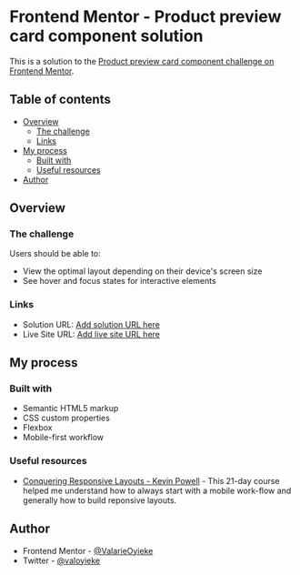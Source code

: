 # Frontend Mentor - Product preview card component solution

This is a solution to the [Product preview card component challenge on Frontend Mentor](https://www.frontendmentor.io/challenges/product-preview-card-component-GO7UmttRfa). 

## Table of contents

- [Overview](#overview)
  - [The challenge](#the-challenge)
  - [Links](#links)
- [My process](#my-process)
  - [Built with](#built-with)
  - [Useful resources](#useful-resources)
- [Author](#author)

## Overview

### The challenge

Users should be able to:

- View the optimal layout depending on their device's screen size
- See hover and focus states for interactive elements


### Links

- Solution URL: [Add solution URL here](https://your-solution-url.com)
- Live Site URL: [Add live site URL here](https://your-live-site-url.com)

## My process

### Built with

- Semantic HTML5 markup
- CSS custom properties
- Flexbox
- Mobile-first workflow


### Useful resources

- [Conquering Responsive Layouts - Kevin Powell](https://courses.kevinpowell.co/view/courses/conquering-responsive-layouts) - This 21-day course helped me understand how to always start with a mobile work-flow  and generally how to build reponsive layouts.


## Author

- Frontend Mentor - [@ValarieOyieke](https://www.frontendmentor.io/profile/ValarieOyieke)
- Twitter - [@valoyieke](https://www.twitter.com/valoyieke)

